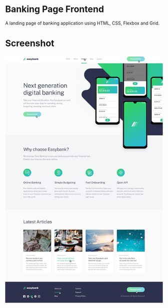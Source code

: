 # Banking Page Frontend

A landing page of banking application using HTML, CSS, Flexbox and Grid.

# Screenshot

![Design preview for the Easybank landing page coding challenge](./design/active-states.jpg)

